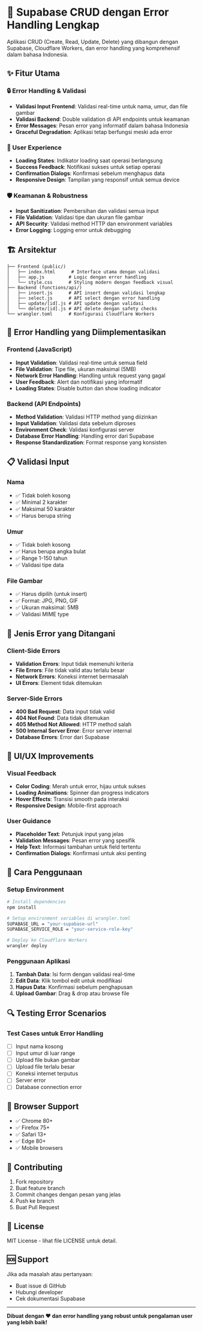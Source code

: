 # 🚀 Supabase CRUD dengan Error Handling Lengkap

Aplikasi CRUD (Create, Read, Update, Delete) yang dibangun dengan Supabase, Cloudflare Workers, dan error handling yang komprehensif dalam bahasa Indonesia.

## ✨ Fitur Utama

### 🔒 Error Handling & Validasi

- **Validasi Input Frontend**: Validasi real-time untuk nama, umur, dan file gambar
- **Validasi Backend**: Double validation di API endpoints untuk keamanan
- **Error Messages**: Pesan error yang informatif dalam bahasa Indonesia
- **Graceful Degradation**: Aplikasi tetap berfungsi meski ada error

### 📱 User Experience

- **Loading States**: Indikator loading saat operasi berlangsung
- **Success Feedback**: Notifikasi sukses untuk setiap operasi
- **Confirmation Dialogs**: Konfirmasi sebelum menghapus data
- **Responsive Design**: Tampilan yang responsif untuk semua device

### 🛡️ Keamanan & Robustness

- **Input Sanitization**: Pembersihan dan validasi semua input
- **File Validation**: Validasi tipe dan ukuran file gambar
- **API Security**: Validasi method HTTP dan environment variables
- **Error Logging**: Logging error untuk debugging

## 🏗️ Arsitektur

```
├── Frontend (public/)
│   ├── index.html      # Interface utama dengan validasi
│   ├── app.js         # Logic dengan error handling
│   └── style.css      # Styling modern dengan feedback visual
├── Backend (functions/api/)
│   ├── insert.js      # API insert dengan validasi lengkap
│   ├── select.js      # API select dengan error handling
│   ├── update/[id].js # API update dengan validasi
│   └── delete/[id].js # API delete dengan safety checks
└── wrangler.toml      # Konfigurasi Cloudflare Workers
```

## 🔧 Error Handling yang Diimplementasikan

### Frontend (JavaScript)

- **Input Validation**: Validasi real-time untuk semua field
- **File Validation**: Tipe file, ukuran maksimal (5MB)
- **Network Error Handling**: Handling untuk request yang gagal
- **User Feedback**: Alert dan notifikasi yang informatif
- **Loading States**: Disable button dan show loading indicator

### Backend (API Endpoints)

- **Method Validation**: Validasi HTTP method yang diizinkan
- **Input Validation**: Validasi data sebelum diproses
- **Environment Check**: Validasi konfigurasi server
- **Database Error Handling**: Handling error dari Supabase
- **Response Standardization**: Format response yang konsisten

## 📋 Validasi Input

### Nama

- ✅ Tidak boleh kosong
- ✅ Minimal 2 karakter
- ✅ Maksimal 50 karakter
- ✅ Harus berupa string

### Umur

- ✅ Tidak boleh kosong
- ✅ Harus berupa angka bulat
- ✅ Range 1-150 tahun
- ✅ Validasi tipe data

### File Gambar

- ✅ Harus dipilih (untuk insert)
- ✅ Format: JPG, PNG, GIF
- ✅ Ukuran maksimal: 5MB
- ✅ Validasi MIME type

## 🚨 Jenis Error yang Ditangani

### Client-Side Errors

- **Validation Errors**: Input tidak memenuhi kriteria
- **File Errors**: File tidak valid atau terlalu besar
- **Network Errors**: Koneksi internet bermasalah
- **UI Errors**: Element tidak ditemukan

### Server-Side Errors

- **400 Bad Request**: Data input tidak valid
- **404 Not Found**: Data tidak ditemukan
- **405 Method Not Allowed**: HTTP method salah
- **500 Internal Server Error**: Error server internal
- **Database Errors**: Error dari Supabase

## 🎨 UI/UX Improvements

### Visual Feedback

- **Color Coding**: Merah untuk error, hijau untuk sukses
- **Loading Animations**: Spinner dan progress indicators
- **Hover Effects**: Transisi smooth pada interaksi
- **Responsive Design**: Mobile-first approach

### User Guidance

- **Placeholder Text**: Petunjuk input yang jelas
- **Validation Messages**: Pesan error yang spesifik
- **Help Text**: Informasi tambahan untuk field tertentu
- **Confirmation Dialogs**: Konfirmasi untuk aksi penting

## 🚀 Cara Penggunaan

### Setup Environment

```bash
# Install dependencies
npm install

# Setup environment variables di wrangler.toml
SUPABASE_URL = "your-supabase-url"
SUPABASE_SERVICE_ROLE = "your-service-role-key"

# Deploy ke Cloudflare Workers
wrangler deploy
```

### Penggunaan Aplikasi

1. **Tambah Data**: Isi form dengan validasi real-time
2. **Edit Data**: Klik tombol edit untuk modifikasi
3. **Hapus Data**: Konfirmasi sebelum penghapusan
4. **Upload Gambar**: Drag & drop atau browse file

## 🔍 Testing Error Scenarios

### Test Cases untuk Error Handling

- [ ] Input nama kosong
- [ ] Input umur di luar range
- [ ] Upload file bukan gambar
- [ ] Upload file terlalu besar
- [ ] Koneksi internet terputus
- [ ] Server error
- [ ] Database connection error

## 📱 Browser Support

- ✅ Chrome 80+
- ✅ Firefox 75+
- ✅ Safari 13+
- ✅ Edge 80+
- ✅ Mobile browsers

## 🤝 Contributing

1. Fork repository
2. Buat feature branch
3. Commit changes dengan pesan yang jelas
4. Push ke branch
5. Buat Pull Request

## 📄 License

MIT License - lihat file LICENSE untuk detail.

## 🆘 Support

Jika ada masalah atau pertanyaan:

- Buat issue di GitHub
- Hubungi developer
- Cek dokumentasi Supabase

---

**Dibuat dengan ❤️ dan error handling yang robust untuk pengalaman user yang lebih baik!**
